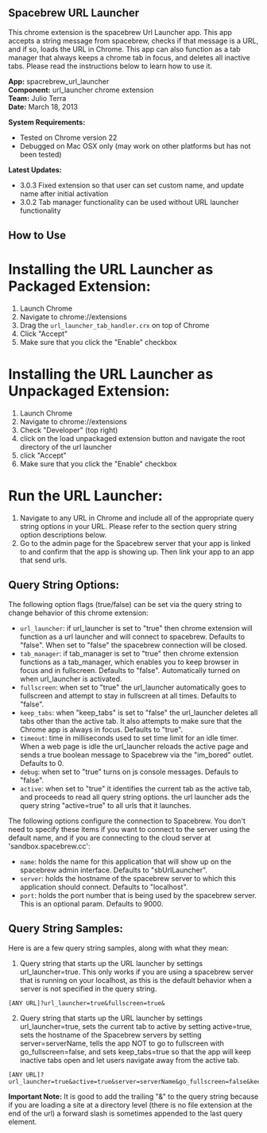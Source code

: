 Spacebrew URL Launcher
----------------------

This chrome extension is the spacebrew Url Launcher app. This app accepts a string message from spacebrew, checks if that message is a URL, and if so, loads the URL in Chrome. This app can also function as a tab manager that always keeps a chrome tab in focus, and deletes all inactive tabs. Please read the instructions below to learn how to use it.

**App:** 	spacrebrew_url_launcher  
**Component:** 	url_launcher chrome extension  
**Team:** 	Julio Terra  
**Date:** 	March 18, 2013    
  
**System Requirements:** 
* Tested on Chrome version 22 
* Debugged on Mac OSX only (may work on other platforms but has not been tested)  

**Latest Updates:** 
* 3.0.3 Fixed extension so that user can set custom name, and update name after initial activation
* 3.0.2 Tab manager functionality can be used without URL launcher functionality 
  
How to Use 
----------------------------  

Installing the URL Launcher as Packaged Extension:
============================  
1. Launch Chrome  
2. Navigate to chrome://extensions  
3. Drag the `url_launcher_tab_handler.crx` on top of Chrome
4. Click "Accept"  
5. Make sure that you click the "Enable" checkbox

Installing the URL Launcher as Unpackaged Extension:
============================  
1. Launch Chrome  
2. Navigate to chrome://extensions  
3. Check "Developer" (top right)  
4. click on the load unpackaged extension button and navigate the root directory of the url launcher  
5. click "Accept"  
6. Make sure that you click the "Enable" checkbox

Run the URL Launcher:
============================  
1. Navigate to any URL in Chrome and include all of the appropriate query string options in your URL. Please refer to the section query string option descriptions below.     
2. Go to the admin page for the Spacebrew server that your app is linked to and confirm that the app is showing up. Then link your app to an app that send urls.  
  
Query String Options:
---------------------  
  
The following option flags (true/false) can be set via the query string to change behavior of this chrome extension:

* `url_launcher`: if url_launcher is set to "true" then chrome extension will function as a url launcher and will connect to spacebrew. Defaults to "false". When set to "false" the spacebrew connection will be closed. 
* `tab_manager`: if tab_manager is set to "true" then chrome extension functions as a tab_manager, which enables you to keep browser in focus and in fullscreen. Defaults to "false". Automatically turned on when url_launcher is activated.
* `fullscreen`: when set to "true" the url_launcher automatically goes to fullscreen and attempt to stay in fullscreen at all times. Defaults to "false".
* `keep_tabs`: when "keep_tabs" is set to "false" the url_launcher deletes all tabs other than the active tab. It also attempts to make sure that the Chrome app is always in focus. Defaults to "true".
* `timeout`: time in milliseconds used to set time limit for an idle timer. When a web page is idle the url_launcher reloads the active page and sends a true boolean message to Spacebrew via the "im_bored" outlet. Defaults to 0.
* `debug`: when set to "true" turns on js console messages. Defauls to "false".
* `active`: when set to "true" it identifies the current tab as the active tab, and proceeds to read all query string options. the url launcher ads the query string "active=true" to all urls that it launches. 

The following options configure the connection to Spacebrew. You don't need to specify these items if you want to connect to the server using the default name, and if you are connecting to the cloud server at 'sandbox.spacebrew.cc':
* `name`: holds the name for this application that will show up on the spacebrew admin interface. Defaults to "sbUrlLauncher".
* `server`: holds the hostname of the spacebrew server to which this application should connect. Defaults to "localhost".
* `port`: holds the port number that is being used by the spacebrew server. This is an optional param. Defaults to 9000. 

Query String Samples:
---------------------  
  
Here is are a few query string samples, along with what they mean:
  
1. Query string that starts up the URL launcher by settings url_launcher=true. This only works if you are using a spacebrew server that is running on your localhost, as this is the default behavior when a server is not specified in the query string. 
```
[ANY URL]?url_launcher=true&fullscreen=true&
```
	
2. Query string that starts up the URL launcher by settings url_launcher=true, sets the current tab to active by setting active=true, sets the hostname of the Spacebrew servers by setting server=serverName, tells the app NOT to go to fullscreen with go_fullscreen=false, and sets keep_tabs=true so that the app will keep inactive tabs open and let users navigate away from the active tab.
```
[ANY URL]?url_launcher=true&active=true&server=serverName&go_fullscreen=false&keep_tabs=true&
```

**Important Note:** It is good to add the trailing "&" to the query string because if you are loading a site at a directory level (there is no file extension at the end of the url) a forward slash is sometimes appended to the last query element.
